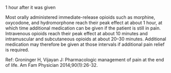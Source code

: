 1 hour after it was given

Most orally administered immediate-release opioids such as morphine, oxycodone, and hydromorphone reach their peak effect at about 1 hour, at which time additional medication can be given if the patient is still in pain. Intravenous opioids reach their peak effect at about 10 minutes and intramuscular and subcutaneous opioids at about 20–30 minutes. Additional medication may therefore be given at those intervals if additional pain relief is required.

Ref: Groninger H, Vijayan J: Pharmacologic management of pain at the end of life. Am Fam Physician 2014;90(1):26-32.
 